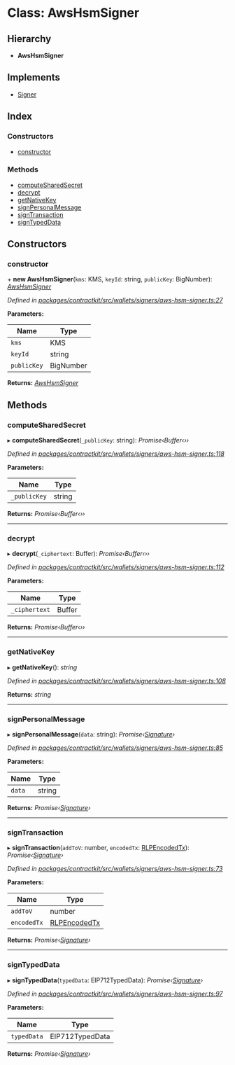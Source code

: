 # Class: AwsHsmSigner

## Hierarchy

* **AwsHsmSigner**

## Implements

* [Signer](../interfaces/_contractkit_src_wallets_signers_signer_.signer.md)

## Index

### Constructors

* [constructor](_contractkit_src_wallets_signers_aws_hsm_signer_.awshsmsigner.md#constructor)

### Methods

* [computeSharedSecret](_contractkit_src_wallets_signers_aws_hsm_signer_.awshsmsigner.md#computesharedsecret)
* [decrypt](_contractkit_src_wallets_signers_aws_hsm_signer_.awshsmsigner.md#decrypt)
* [getNativeKey](_contractkit_src_wallets_signers_aws_hsm_signer_.awshsmsigner.md#getnativekey)
* [signPersonalMessage](_contractkit_src_wallets_signers_aws_hsm_signer_.awshsmsigner.md#signpersonalmessage)
* [signTransaction](_contractkit_src_wallets_signers_aws_hsm_signer_.awshsmsigner.md#signtransaction)
* [signTypedData](_contractkit_src_wallets_signers_aws_hsm_signer_.awshsmsigner.md#signtypeddata)

## Constructors

###  constructor

\+ **new AwsHsmSigner**(`kms`: KMS, `keyId`: string, `publicKey`: BigNumber): *[AwsHsmSigner](_contractkit_src_wallets_signers_aws_hsm_signer_.awshsmsigner.md)*

*Defined in [packages/contractkit/src/wallets/signers/aws-hsm-signer.ts:27](https://github.com/celo-org/celo-monorepo/blob/master/packages/contractkit/src/wallets/signers/aws-hsm-signer.ts#L27)*

**Parameters:**

Name | Type |
------ | ------ |
`kms` | KMS |
`keyId` | string |
`publicKey` | BigNumber |

**Returns:** *[AwsHsmSigner](_contractkit_src_wallets_signers_aws_hsm_signer_.awshsmsigner.md)*

## Methods

###  computeSharedSecret

▸ **computeSharedSecret**(`_publicKey`: string): *Promise‹Buffer‹››*

*Defined in [packages/contractkit/src/wallets/signers/aws-hsm-signer.ts:118](https://github.com/celo-org/celo-monorepo/blob/master/packages/contractkit/src/wallets/signers/aws-hsm-signer.ts#L118)*

**Parameters:**

Name | Type |
------ | ------ |
`_publicKey` | string |

**Returns:** *Promise‹Buffer‹››*

___

###  decrypt

▸ **decrypt**(`_ciphertext`: Buffer): *Promise‹Buffer‹››*

*Defined in [packages/contractkit/src/wallets/signers/aws-hsm-signer.ts:112](https://github.com/celo-org/celo-monorepo/blob/master/packages/contractkit/src/wallets/signers/aws-hsm-signer.ts#L112)*

**Parameters:**

Name | Type |
------ | ------ |
`_ciphertext` | Buffer |

**Returns:** *Promise‹Buffer‹››*

___

###  getNativeKey

▸ **getNativeKey**(): *string*

*Defined in [packages/contractkit/src/wallets/signers/aws-hsm-signer.ts:108](https://github.com/celo-org/celo-monorepo/blob/master/packages/contractkit/src/wallets/signers/aws-hsm-signer.ts#L108)*

**Returns:** *string*

___

###  signPersonalMessage

▸ **signPersonalMessage**(`data`: string): *Promise‹[Signature](_contractkit_src_utils_signature_utils_.signature.md)›*

*Defined in [packages/contractkit/src/wallets/signers/aws-hsm-signer.ts:85](https://github.com/celo-org/celo-monorepo/blob/master/packages/contractkit/src/wallets/signers/aws-hsm-signer.ts#L85)*

**Parameters:**

Name | Type |
------ | ------ |
`data` | string |

**Returns:** *Promise‹[Signature](_contractkit_src_utils_signature_utils_.signature.md)›*

___

###  signTransaction

▸ **signTransaction**(`addToV`: number, `encodedTx`: [RLPEncodedTx](../interfaces/_contractkit_src_utils_signing_utils_.rlpencodedtx.md)): *Promise‹[Signature](_contractkit_src_utils_signature_utils_.signature.md)›*

*Defined in [packages/contractkit/src/wallets/signers/aws-hsm-signer.ts:73](https://github.com/celo-org/celo-monorepo/blob/master/packages/contractkit/src/wallets/signers/aws-hsm-signer.ts#L73)*

**Parameters:**

Name | Type |
------ | ------ |
`addToV` | number |
`encodedTx` | [RLPEncodedTx](../interfaces/_contractkit_src_utils_signing_utils_.rlpencodedtx.md) |

**Returns:** *Promise‹[Signature](_contractkit_src_utils_signature_utils_.signature.md)›*

___

###  signTypedData

▸ **signTypedData**(`typedData`: EIP712TypedData): *Promise‹[Signature](_contractkit_src_utils_signature_utils_.signature.md)›*

*Defined in [packages/contractkit/src/wallets/signers/aws-hsm-signer.ts:97](https://github.com/celo-org/celo-monorepo/blob/master/packages/contractkit/src/wallets/signers/aws-hsm-signer.ts#L97)*

**Parameters:**

Name | Type |
------ | ------ |
`typedData` | EIP712TypedData |

**Returns:** *Promise‹[Signature](_contractkit_src_utils_signature_utils_.signature.md)›*
